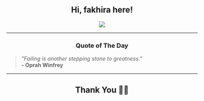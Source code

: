 <h2 align="center"> Hi, fakhira here!</h2>

<p align="center">
<a href="https://github.com/fakhiralkda" alt="github streak"><img src="https://dvst-streak.herokuapp.com/?user=fakhiralkda&theme=tokyonight&fire=DD472C"></a>
</p>

<hr>
<h3 align="center">Quote of The Day</h3>
<p align="center">
<blockquote>
<i>"Failing is another stepping stone to greatness."</i>
<br>
<b>- Oprah Winfrey</b>
</blockquote>
</p>


<hr>
<h2 align="center">Thank You 🙏🏼</h2>
